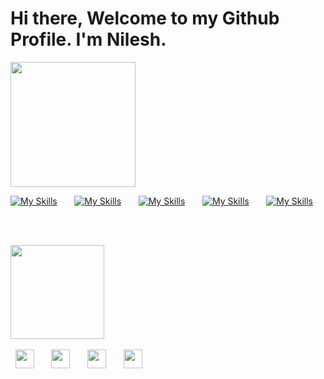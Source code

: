 # Hi there, Welcome to my Github Profile. I'm Nilesh.
<img src="https://i.imgur.com/FNO8M3E.png" width=200 />


[![My Skills](https://skillicons.dev/icons?i=js,ts)](https://skillicons.dev) &nbsp;&nbsp;&nbsp;&nbsp;&nbsp;
 [![My Skills](https://skillicons.dev/icons?i=react,next)](https://skillicons.dev) &nbsp;&nbsp;&nbsp;&nbsp;&nbsp;
  [![My Skills](https://skillicons.dev/icons?i=bootstrap,tailwind)](https://skillicons.dev) &nbsp;&nbsp;&nbsp;&nbsp;&nbsp;
 [![My Skills](https://skillicons.dev/icons?i=mysql,mongodb,express)](https://skillicons.dev) &nbsp;&nbsp;&nbsp;&nbsp;&nbsp;
 [![My Skills](https://skillicons.dev/icons?i=git,kubernetes)](https://skillicons.dev) &nbsp;&nbsp;&nbsp;&nbsp;&nbsp; 
 <!--[![My Skills](https://skillicons.dev/icons?i=matlab)](https://skillicons.dev)-->
<br/>


<!--<a href="http://www.github.com/nileshhazra"><img src="https://github-readme-streak-stats.herokuapp.com/?user=nileshhazra&stroke=111&background=fff&ring=0891b2&fire=0891b2&currStreakNum=111&currStreakLabel=111&sideNums=111&sideLabels=111&dates=111&hide_border=true" /></a>-->


   <a href="https://www.ko-fi.com/nileshhazra"><img src="https://storage.ko-fi.com/cdn/kofi2.png?v=3" width="150"/></a> &nbsp;&nbsp;&nbsp;&nbsp;&nbsp;


 &nbsp;&nbsp;<a href="https://www.twitter.com/nileshhazra"><img src="https://cdn1.iconfinder.com/data/icons/social-circle-2-1/72/Twitter-256.png" width="30"/></a> &nbsp;&nbsp;&nbsp;&nbsp;&nbsp;
<a href="https://www.linkedin.com/in/nileshhazra"><img src="https://cdn0.iconfinder.com/data/icons/social-circle-3/72/Linkedin-256.png" width="30"/></a> &nbsp;&nbsp;&nbsp;&nbsp;&nbsp;
 <a href="https://wa.me/7488172988"><img src="https://cdn0.iconfinder.com/data/icons/social-circle-3/72/Whatsapp-256.png" width="30"/></a> &nbsp;&nbsp;&nbsp;&nbsp;&nbsp;
  <a href="https://www.snapchat.com/add/nilesh.hazra"><img src="https://cdn0.iconfinder.com/data/icons/social-circle-3/72/Snapchat-256.png" width="30"/></a> &nbsp;&nbsp;&nbsp;&nbsp;&nbsp;

  

  
